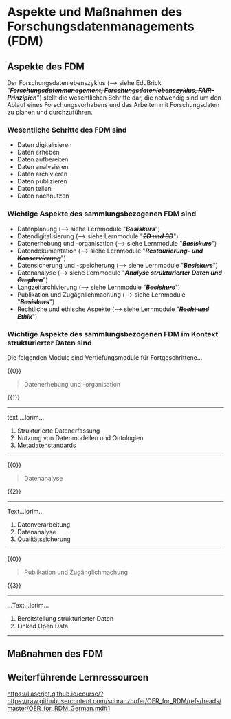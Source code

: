 <!--
author:   Canan Hastik
email:    c.hastik@igsd-ev.de
version:  0.1.0
language: de German
icon:     https://raw.githubusercontent.com/chastik/Beratung_Dateityp_Bild/refs/heads/main/SODa-Logo_full.svg
link:     https://raw.githubusercontent.com/chastik/Beratung/refs/heads/main/soda.css
comment:  Diese Einheit....
-->


# Aspekte und Maßnahmen des Forschungsdatenmanagements (FDM)

## Aspekte des FDM

Der Forschungsdatenlebenszyklus (--> siehe EduBrick "~~___Forschungsdatenmanagement, Forschungsdatenlebenszyklus, FAIR-Prinzipien___~~") stellt die wesentlichen Schritte dar, die notwendig sind um den Ablauf eines Forschungsvorhabens und das Arbeiten mit Forschungsdaten zu planen und durchzuführen.  

### Wesentliche Schritte des FDM sind

- Daten digitalisieren
- Daten erheben
- Daten aufbereiten
- Daten analysieren
- Daten archivieren
- Daten publizieren
- Daten teilen
- Daten nachnutzen

### Wichtige Aspekte des sammlungsbezogenen FDM sind

- Datenplanung (--> siehe Lernmodule "~~___Basiskurs___~~")
- Datendigitalisierung (--> siehe Lernmodule "~~___2D und 3D___~~")
- Datenerhebung und -organisation (--> siehe Lernmodule "~~___Basiskurs___~~")
- Datendokumentation (--> siehe Lernmodule "~~___Restaurierung- und Konservierung___~~")
- Datensicherung und -speicherung (--> siehe Lernmodule "~~___Basiskurs___~~")
- Datenanalyse (--> siehe Lernmodule "~~___Analyse strukturierter Daten und Graphen___~~")
- Langzeitarchivierung (--> siehe Lernmodule "~~___Basiskurs___~~")
- Publikation und Zugägnlichmachung (--> siehe Lernmodule "~~___Basiskurs___~~")
- Rechtliche und ethische Aspekte (--> siehe Lernmodule "~~___Recht und Ethik___~~")

### Wichtige Aspekte des sammlungsbezogenen FDM im Kontext strukturierter Daten sind

Die folgenden Module sind Vertiefungsmodule für Fortgeschrittene...


{{0}}
>Datenerhebung und -organisation

{{1}}
***************
text....lorim...

1. Strukturierte Datenerfassung
2. Nutzung von Datenmodellen und Ontologien
3. Metadatenstandards

***************


{{0}}
>Datenanalyse

{{2}}
***************
Text...lorim...

1. Datenverarbeitung
2. Datenanalyse
3. Qualitätssicherung

***************

{{0}}
>Publikation und Zugänglichmachung

{{3}}
***************
...Text...lorim...

1. Bereitstellung strukturierter Daten
2. Linked Open Data

***************


## Maßnahmen des FDM


## Weiterführende Lernressourcen

https://liascript.github.io/course/?https://raw.githubusercontent.com/schranzhofer/OER_for_RDM/refs/heads/master/OER_for_RDM_German.md#1



